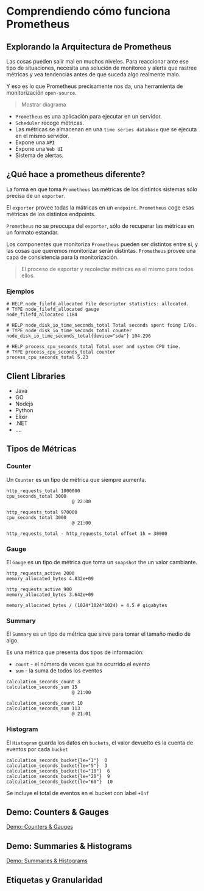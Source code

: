 # Comprendiendo cómo funciona Prometheus

## Explorando la Arquitectura de Prometheus

Las cosas pueden salir mal en muchos niveles. Para reaccionar ante ese tipo de situaciones, necesita una solución de monitoreo y alerta que rastree métricas y vea tendencias antes de que suceda algo realmente malo.

Y eso es lo que Prometheus precisamente nos da, una herramienta de monitorización `open-source`.

> Mostrar diagrama

* `Prometheus` es una aplicación para ejecutar en un servidor.
* `Scheduler` recoge métricas.
* Las métricas se almacenan en una `time series database` que se ejecuta en el mismo servidor.
* Expone una `API` 
* Expone una `Web UI`
* Sistema de alertas.

## ¿Qué hace a prometheus diferente?

La forma en que toma `Prometheus` las métricas de los distintos sistemas sólo precisa de un `exporter`.

El `exporter` provee todas la mátricas en un `endpoint`. `Prometheus` coge esas métricas de los distintos endpoints.

`Prometheus` no se preocupa del `exporter`, sólo de recuperar las métricas en un formato estandar.

Los componentes que monitoriza `Prometheus` pueden ser distintos entre si, y las cosas que queremos monitorizar serán distintas. `Prometheus` provee una capa de consistencia para la monitorización.

> El proceso de exportar y recolectar métricas es el mismo para todos ellos.

### Ejemplos

```
# HELP node_filefd_allocated File descriptor statistics: allocated.
# TYPE node_filefd_allocated gauge
node_filefd_allocated 1184
```

```
# HELP node_disk_io_time_seconds_total Total seconds spent foing I/Os.
# TYPE node_disk_io_time_seconds_total counter
node_disk_io_time_seconds_total{device="sda"} 104.296 
```

```
# HELP process_cpu_seconds_total Total user and system CPU time.
# TYPE process_cpu_seconds_total counter
process_cpu_seconds_total 5.23
```

## Client Libraries

* Java
* GO
* Nodejs
* Python
* Elixir
* .NET
* ....

## Tipos de Métricas

### Counter

Un `Counter` es un tipo de métrica que siempre aumenta. 

```
http_requests_total 1000000
cpu_seconds_total 3000
                        @ 22:00
```

```
http_requests_total 970000
cpu_seconds_total 3000
                        @ 21:00
```

```
http_requests_total - http_requests_total offset 1h = 30000
```

### Gauge

El `Gauge` es un tipo de métrica que toma un `snapshot` the un valor cambiante.

```
http_requests_active 2000
memory_allocated_bytes 4.832e+09
```

```
http_requests_active 900
memory_allocated_bytes 3.642e+09
```

```
memory_allocated_bytes / (1024*1024*1024) = 4.5 # gigabytes
```

### Summary

El `Summary` es un tipo de métrica que sirve para tomar el tamaño medio de algo.

Es una métrica que presenta dos tipos de información:

* `count` - el número de veces que ha ocurrido el evento 
* `sum` - la suma de todos los eventos

```
calculation_seconds_count 3
calculation_seconds_sum 15
                        @ 21:00
```

```
calculation_seconds_count 10
calculation_seconds_sum 113
                        @ 21:01
```


### Histogram

El `Histogram` guarda los datos en `buckets`, el valor devuelto es la cuenta de eventos por cada `bucket`

```
calculation_seconds_bucket{le="1"}  0
calculation_seconds_bucket{le="5"}  3
calculation_seconds_bucket{le="10"}  6
calculation_seconds_bucket{le="20"}  9
calculation_seconds_bucket{le="60"}  10
```

Se incluye el total de eventos en el bucket con label `+Inf`

## Demo: Counters & Gauges

[Demo: Counters & Gauges](../02-counters-gauges/readme.md)

## Demo: Summaries & Histograms

[Demo: Summaries & Histograms](../03-summaries-histograms/readme.md)

## Etiquetas y Granularidad
